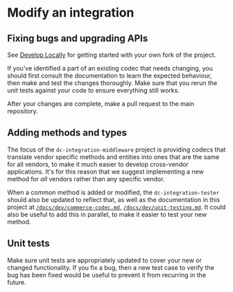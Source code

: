 # Modify an integration

## Fixing bugs and upgrading APIs

See [Develop Locally](./develop-locally.md) for getting started with your own fork of the project.

If you've identified a part of an existing codec that needs changing, you should first consult the documentation to learn the expected behaviour, then make and test the changes thoroughly. Make sure that you rerun the unit tests against your code to ensure everything still works.

After your changes are complete, make a pull request to the main repository.

## Adding methods and types

The focus of the `dc-integration-middleware` project is providing codecs that translate vendor specific methods and entities into ones that are the same for all vendors, to make it much easier to develop cross-vendor applications. It's for this reason that we suggest implementing a new method for _all_ vendors rather than any specific vendor.

When a common method is added or modified, the `dc-integration-tester` should also be updated to reflect that, as well as the documentation in this project at [`/docs/dev/commerce-codec.md`](./commerce-codec.md), [`/docs/dev/unit-testing.md`](./unit-testing.md). It could also be useful to add this in parallel, to make it easier to test your new method.

## Unit tests

Make sure unit tests are appropriately updated to cover your new or changed functionality. If you fix a bug, then a new test case to verify the bug has been fixed would be useful to prevent it from recurring in the future.